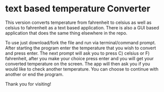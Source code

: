 # text based temperature Converter
This version converts temperature from fahrenheit to celsius as well as celsius to fahrenheit as a text based application. There is also a GUI based application that does the same thing elsewhere in the repo. 

To use just download/fork the file and run via terminal/command prompt. After starting the program enter the temperature that you wish to convert and press enter. The next prompt will ask you to press C) celsius or F) fahrenheit, after you make your choice press enter and you will get your converted temperature on the screen. The app will then ask you if you would like to check another temperature. You can choose to continue with another or end the program. 

Thank you for visiting!
